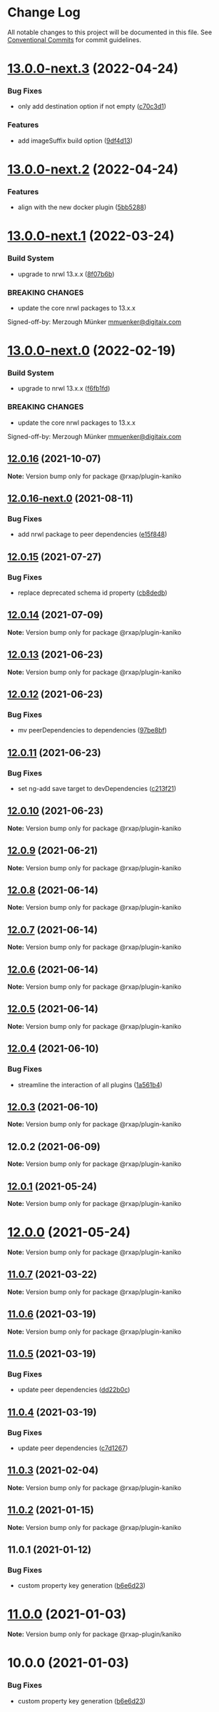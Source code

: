 # Change Log

All notable changes to this project will be documented in this file.
See [Conventional Commits](https://conventionalcommits.org) for commit guidelines.

# [13.0.0-next.3](https://gitlab.com/rxap/schematics/compare/@rxap/plugin-kaniko@13.0.0-next.2...@rxap/plugin-kaniko@13.0.0-next.3) (2022-04-24)


### Bug Fixes

* only add destination option if not empty ([c70c3d1](https://gitlab.com/rxap/schematics/commit/c70c3d14496ac337fb7c6705e6249f35d747c8c2))


### Features

* add imageSuffix build option ([9df4d13](https://gitlab.com/rxap/schematics/commit/9df4d13856d42bf097e9439ec2ca316915f594a6))





# [13.0.0-next.2](https://gitlab.com/rxap/schematics/compare/@rxap/plugin-kaniko@13.0.0-next.1...@rxap/plugin-kaniko@13.0.0-next.2) (2022-04-24)


### Features

* align with the new docker plugin ([5bb5288](https://gitlab.com/rxap/schematics/commit/5bb5288c1f9070c35bdd7a750f25eb47445bf5b0))





# [13.0.0-next.1](https://gitlab.com/rxap/schematics/compare/@rxap/plugin-kaniko@12.0.16...@rxap/plugin-kaniko@13.0.0-next.1) (2022-03-24)


### Build System

* upgrade to nrwl 13.x.x ([8f07b6b](https://gitlab.com/rxap/schematics/commit/8f07b6b82fb82e8b70fbc82bd91a08d69cc52692))


### BREAKING CHANGES

* update the core nrwl packages to 13.x.x

Signed-off-by: Merzough Münker <mmuenker@digitaix.com>





# [13.0.0-next.0](https://gitlab.com/rxap/schematics/compare/@rxap/plugin-kaniko@12.0.16...@rxap/plugin-kaniko@13.0.0-next.0) (2022-02-19)


### Build System

* upgrade to nrwl 13.x.x ([f6fb1fd](https://gitlab.com/rxap/schematics/commit/f6fb1fde34006136be4dadd72795d2d43207072a))


### BREAKING CHANGES

* update the core nrwl packages to 13.x.x

Signed-off-by: Merzough Münker <mmuenker@digitaix.com>





## [12.0.16](https://gitlab.com/rxap/schematics/compare/@rxap/plugin-kaniko@12.0.16-next.0...@rxap/plugin-kaniko@12.0.16) (2021-10-07)

**Note:** Version bump only for package @rxap/plugin-kaniko





## [12.0.16-next.0](https://gitlab.com/rxap/schematics/compare/@rxap/plugin-kaniko@12.0.15...@rxap/plugin-kaniko@12.0.16-next.0) (2021-08-11)


### Bug Fixes

* add nrwl package to peer dependencies ([e15f848](https://gitlab.com/rxap/schematics/commit/e15f848369366bad60b63b32c7e71710b1ded826))





## [12.0.15](https://gitlab.com/rxap/schematics/compare/@rxap/plugin-kaniko@12.0.14...@rxap/plugin-kaniko@12.0.15) (2021-07-27)


### Bug Fixes

* replace deprecated schema id property ([cb8dedb](https://gitlab.com/rxap/schematics/commit/cb8dedb0c15c774f6c101df150f0d98242bc511a))





## [12.0.14](https://gitlab.com/rxap/schematics/compare/@rxap/plugin-kaniko@12.0.13...@rxap/plugin-kaniko@12.0.14) (2021-07-09)

**Note:** Version bump only for package @rxap/plugin-kaniko





## [12.0.13](https://gitlab.com/rxap/schematics/compare/@rxap/plugin-kaniko@12.0.12...@rxap/plugin-kaniko@12.0.13) (2021-06-23)

**Note:** Version bump only for package @rxap/plugin-kaniko





## [12.0.12](https://gitlab.com/rxap/schematics/compare/@rxap/plugin-kaniko@12.0.11...@rxap/plugin-kaniko@12.0.12) (2021-06-23)


### Bug Fixes

* mv peerDependencies to dependencies ([97be8bf](https://gitlab.com/rxap/schematics/commit/97be8bf8395ede8e5a50804b9ad7f72fde12bc81))





## [12.0.11](https://gitlab.com/rxap/schematics/compare/@rxap/plugin-kaniko@12.0.10...@rxap/plugin-kaniko@12.0.11) (2021-06-23)


### Bug Fixes

* set ng-add save target to devDependencies ([c213f21](https://gitlab.com/rxap/schematics/commit/c213f21067e8bb280a48ae726840bfe0f5c4ff11))





## [12.0.10](https://gitlab.com/rxap/schematics/compare/@rxap/plugin-kaniko@12.0.9...@rxap/plugin-kaniko@12.0.10) (2021-06-23)

**Note:** Version bump only for package @rxap/plugin-kaniko





## [12.0.9](https://gitlab.com/rxap/packages/compare/@rxap/plugin-kaniko@12.0.8...@rxap/plugin-kaniko@12.0.9) (2021-06-21)

**Note:** Version bump only for package @rxap/plugin-kaniko





## [12.0.8](https://gitlab.com/rxap/packages/compare/@rxap/plugin-kaniko@12.0.7...@rxap/plugin-kaniko@12.0.8) (2021-06-14)

**Note:** Version bump only for package @rxap/plugin-kaniko





## [12.0.7](https://gitlab.com/rxap/packages/compare/@rxap/plugin-kaniko@12.0.6...@rxap/plugin-kaniko@12.0.7) (2021-06-14)

**Note:** Version bump only for package @rxap/plugin-kaniko





## [12.0.6](https://gitlab.com/rxap/packages/compare/@rxap/plugin-kaniko@12.0.5...@rxap/plugin-kaniko@12.0.6) (2021-06-14)

**Note:** Version bump only for package @rxap/plugin-kaniko





## [12.0.5](https://gitlab.com/rxap/packages/compare/@rxap/plugin-kaniko@12.0.4...@rxap/plugin-kaniko@12.0.5) (2021-06-14)

**Note:** Version bump only for package @rxap/plugin-kaniko





## [12.0.4](https://gitlab.com/rxap/packages/compare/@rxap/plugin-kaniko@12.0.3...@rxap/plugin-kaniko@12.0.4) (2021-06-10)


### Bug Fixes

* streamline the interaction of all plugins ([1a561b4](https://gitlab.com/rxap/packages/commit/1a561b4509478d840be687a6c78d1cc1fba68deb))





## [12.0.3](https://gitlab.com/rxap/packages/compare/@rxap/plugin-kaniko@12.0.2...@rxap/plugin-kaniko@12.0.3) (2021-06-10)

**Note:** Version bump only for package @rxap/plugin-kaniko





## 12.0.2 (2021-06-09)

**Note:** Version bump only for package @rxap/plugin-kaniko





## [12.0.1](https://gitlab.com/rxap/packages/compare/@rxap/plugin-kaniko@12.0.0...@rxap/plugin-kaniko@12.0.1) (2021-05-24)

**Note:** Version bump only for package @rxap/plugin-kaniko





# [12.0.0](https://gitlab.com/rxap/packages/compare/@rxap/plugin-kaniko@11.0.7...@rxap/plugin-kaniko@12.0.0) (2021-05-24)

**Note:** Version bump only for package @rxap/plugin-kaniko





## [11.0.7](https://gitlab.com/rxap/packages/compare/@rxap/plugin-kaniko@11.0.6...@rxap/plugin-kaniko@11.0.7) (2021-03-22)

**Note:** Version bump only for package @rxap/plugin-kaniko





## [11.0.6](https://gitlab.com/rxap/packages/compare/@rxap/plugin-kaniko@11.0.5...@rxap/plugin-kaniko@11.0.6) (2021-03-19)

**Note:** Version bump only for package @rxap/plugin-kaniko





## [11.0.5](https://gitlab.com/rxap/packages/compare/@rxap/plugin-kaniko@11.0.4...@rxap/plugin-kaniko@11.0.5) (2021-03-19)


### Bug Fixes

* update peer dependencies ([dd22b0c](https://gitlab.com/rxap/packages/commit/dd22b0ce053bc266c7aea659a2faf3be39f424e7))





## [11.0.4](https://gitlab.com/rxap/packages/compare/@rxap/plugin-kaniko@11.0.3...@rxap/plugin-kaniko@11.0.4) (2021-03-19)


### Bug Fixes

* update peer dependencies ([c7d1267](https://gitlab.com/rxap/packages/commit/c7d12671f3efc198985cddee92caa2558e74b023))





## [11.0.3](https://gitlab.com/rxap/packages/compare/@rxap/plugin-kaniko@11.0.2...@rxap/plugin-kaniko@11.0.3) (2021-02-04)

**Note:** Version bump only for package @rxap/plugin-kaniko





## [11.0.2](https://gitlab.com/rxap/packages/compare/@rxap/plugin-kaniko@11.0.1...@rxap/plugin-kaniko@11.0.2) (2021-01-15)

**Note:** Version bump only for package @rxap/plugin-kaniko





## 11.0.1 (2021-01-12)


### Bug Fixes

* custom property key generation ([b6e6d23](https://gitlab.com/rxap/packages/commit/b6e6d23215f0b35e0de2d35003b186a3d435b8e4))





# [11.0.0](https://gitlab.com/rxap/packages/compare/@rxap-plugin/kaniko@10.0.0...@rxap-plugin/kaniko@11.0.0) (2021-01-03)

**Note:** Version bump only for package @rxap-plugin/kaniko





# 10.0.0 (2021-01-03)


### Bug Fixes

* custom property key generation ([b6e6d23](https://gitlab.com/rxap/packages/commit/b6e6d23215f0b35e0de2d35003b186a3d435b8e4))

